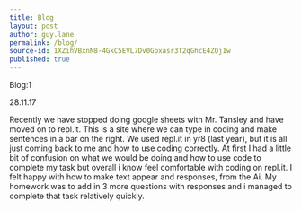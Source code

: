 ```yaml
---
title: Blog
layout: post
author: guy.lane
permalink: /blog/
source-id: 1XZihVBxnN8-4GkC5EVL7Dv0Gpxasr3T2qGhcE4ZOjIw
published: true
---
```

Blog:1 

28.11.17

Recently we have stopped doing google sheets with Mr. Tansley and have moved on to repl.it. This is a site where we can type in coding and make sentences in a bar on the right. We used repl.it in yr8 (last year), but it is all just coming back to me and how to use coding correctly. At first I had a little bit of confusion on what we would be doing and how to use code to complete my task but overall i know feel comfortable with coding on repl.it. I felt happy with how to make text appear and responses, from the Ai. My homework was to add in 3 more questions with responses and i managed to complete that task relatively quickly. 

